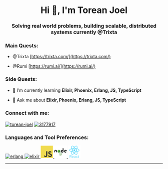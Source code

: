 <h1 align="center">Hi 👋, I'm Torean Joel</h1>
<h3 align="center">Solving real world problems, building scalable, distributed systems currently @Trixta</h3>

<h3>Main Quests:</h3>

- @Trixta [https://trixta.com/](https://trixta.com/)

- @Rumi [https://rumi.ai/](https://rumi.ai/)

<h3>Side Quests:</h3>

- 🌱 I’m currently learning **Elixir, Phoenix, Erlang, JS, TypeScript**

- 💬 Ask me about **Elixir, Phoenix, Erlang, JS, TypeScript**

<h3 align="left">Connect with me:</h3>
<p align="left">
<a href="https://linkedin.com/in/torean-joel" target="blank"><img align="center" src="https://raw.githubusercontent.com/rahuldkjain/github-profile-readme-generator/master/src/images/icons/Social/linked-in-alt.svg" alt="torean-joel" height="30" width="40" /></a>
<a href="https://stackoverflow.com/users/3177917" target="blank"><img align="center" src="https://raw.githubusercontent.com/rahuldkjain/github-profile-readme-generator/master/src/images/icons/Social/stack-overflow.svg" alt="3177917" height="30" width="40" /></a>
</p>

<h3 align="left">Languages and Tool Preferences:</h3>
<p align="left"> <a href="https://www.erlang.org/" target="_blank" rel="noreferrer"> <img src="https://www.vectorlogo.zone/logos/erlang/erlang-official.svg" alt="erlang" width="40" height="40"/> </a>
<a href="https://elixir-lang.org" target="_blank" rel="noreferrer"> <img src="https://www.vectorlogo.zone/logos/elixir-lang/elixir-lang-icon.svg" alt="elixir" width="40" height="40"/> </a>
<a href="https://developer.mozilla.org/en-US/docs/Web/JavaScript" target="_blank" rel="noreferrer"> <img src="https://raw.githubusercontent.com/devicons/devicon/master/icons/javascript/javascript-original.svg" alt="javascript" width="40" height="40"/> </a>
<a href="https://nodejs.org" target="_blank" rel="noreferrer"> <img src="https://raw.githubusercontent.com/devicons/devicon/master/icons/nodejs/nodejs-original-wordmark.svg" alt="nodejs" width="40" height="40"/> </a>
<a href="https://reactjs.org/" target="_blank" rel="noreferrer"> <img src="https://raw.githubusercontent.com/devicons/devicon/master/icons/react/react-original-wordmark.svg" alt="react" width="40" height="40"/></a> </p>
<hr/>
